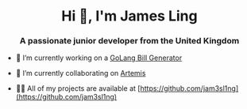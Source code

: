 <h1 align="center">Hi 👋, I'm James Ling</h1>
<h3 align="center">A passionate junior developer from the United Kingdom</h3>

- 🔭 I’m currently working on a [GoLang Bill Generator](https://github.com/jam3sl1ng/scrolling_shooter)

- 👯 I’m currently collaborating on [Artemis](https://github.com/jam3sl1ng/Artemis)

- 👨‍💻 All of my projects are available at [https://github.com/jam3sl1ng](https://github.com/jam3sl1ng)
